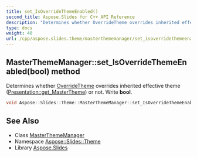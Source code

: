 ```yaml
---
title: set_IsOverrideThemeEnabled()
second_title: Aspose.Slides for C++ API Reference
description: "Determines whether OverrideTheme overrides inherited effective theme (Presentation::get_MasterTheme) or not. Write bool."
type: docs
weight: 40
url: /cpp/aspose.slides.theme/masterthememanager/set_isoverridethemeenabled/
---
```

## MasterThemeManager::set_IsOverrideThemeEnabled(bool) method


Determines whether [OverrideTheme](../../overridetheme/) overrides inherited effective theme ([Presentation::get_MasterTheme](../../../aspose.slides/presentation/get_mastertheme/)) or not. Write **bool**.

```cpp
void Aspose::Slides::Theme::MasterThemeManager::set_IsOverrideThemeEnabled(bool value) override
```

## See Also

* Class [MasterThemeManager](./)
* Namespace [Aspose::Slides::Theme](../)
* Library [Aspose.Slides](../../)